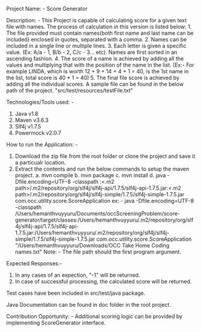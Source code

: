 Project Name: - Score Generator

Description: - 
	This Project is capable of calculating score for a given text file with names. The process of calculation in this version is listed below:
	1. The file provided must contain names(both first name and last name can be included) enclosed in quotes, separated with a comma.
	2. Names can be included in a single line or multiple lines.
	3. Each letter is given a specific value. (Ex: A/a - 1, B/b - 2, C/c - 3... etc). Names are first sorted in an ascending fashion.
	4. The score of a name is achieved by adding all the values and multiplying that with the position of the name in the list.
	   (Ex:- For example LINDA, which is worth 12 + 9 + 14 + 4 + 1 = 40, is the 1st name in the list, total score is 40 * 1 = 40)
	5. The final file score is achieved by adding all the individual scores. A sample file can be found in the below path of the project.
	   "src/test/resources/testFile.txt"

Technologies/Tools used: -
1. Java v1.8
2. Maven v3.6.3
3. Slf4j v1.7.5
4. Powermock v2.0.7

How to run the Application: -
1. Download the zip file from the root folder or clone the project and save it a particualr location.
2. Extract the contents and run the below commands to setup the maven project.
	a. mvn compile
	b. mvn package
	c. mvn install
	d. java -Dfile.encoding=UTF-8 -classpath <target classes path>:<.m2 path>/.m2/repository/org/slf4j/slf4j-api/1.7.5/slf4j-api-1.7.5.jar:<.m2 path>/.m2/repository/org/slf4j/slf4j-simple/1.7.5/slf4j-simple-1.7.5.jar com.occ.utility.score.ScoreApplication <text file path>
	   ex: - java -Dfile.encoding=UTF-8 -classpath /Users/hemanthvuyyuru/Documents/occScreeningProblem/score-generator/target/classes:/Users/hemanthvuyyuru/.m2/repository/org/slf4j/slf4j-api/1.7.5/slf4j-api-1.7.5.jar:/Users/hemanthvuyyuru/.m2/repository/org/slf4j/slf4j-simple/1.7.5/slf4j-simple-1.7.5.jar com.occ.utility.score.ScoreApplication "/Users/hemanthvuyyuru/Downloads/OCC Take Home Coding names.txt"
	Note: - The file path should the first program argument.

Expected Responses:-
1. In any cases of an expection, "-1" will be returned.
2. In case of successful processing, the calculated score will be returned.
	
Test cases have been included in src/test/java package.

Java Documentation can be found in doc folder in the root project.

Contribution Opportunity: -
Additional scoring logic can be provided by implementing ScoreGenerator interface.
